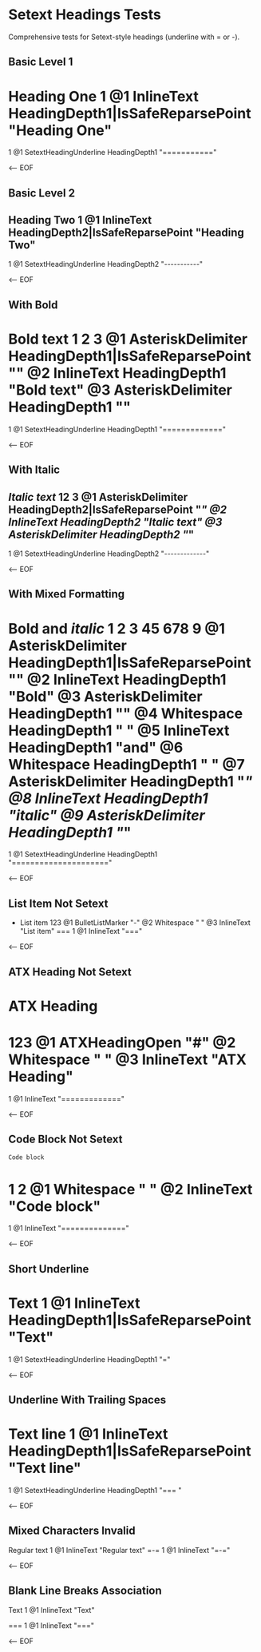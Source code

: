 # Setext Headings Tests

Comprehensive tests for Setext-style headings (underline with = or -).

## Basic Level 1

Heading One
1
@1 InlineText HeadingDepth1|IsSafeReparsePoint "Heading One"
===========
1
@1 SetextHeadingUnderline HeadingDepth1 "==========="

<-- EOF

## Basic Level 2

Heading Two
1
@1 InlineText HeadingDepth2|IsSafeReparsePoint "Heading Two"
-----------
1
@1 SetextHeadingUnderline HeadingDepth2 "-----------"

<-- EOF

## With Bold

**Bold text**
1 2        3
@1 AsteriskDelimiter HeadingDepth1|IsSafeReparsePoint "**"
@2 InlineText HeadingDepth1 "Bold text"
@3 AsteriskDelimiter HeadingDepth1 "**"
=============
1
@1 SetextHeadingUnderline HeadingDepth1 "============="

<-- EOF

## With Italic

*Italic text*
12          3
@1 AsteriskDelimiter HeadingDepth2|IsSafeReparsePoint "*"
@2 InlineText HeadingDepth2 "Italic text"
@3 AsteriskDelimiter HeadingDepth2 "*"
-------------
1
@1 SetextHeadingUnderline HeadingDepth2 "-------------"

<-- EOF

## With Mixed Formatting

**Bold** and *italic*
1 2   3 45  678     9
@1 AsteriskDelimiter HeadingDepth1|IsSafeReparsePoint "**"
@2 InlineText HeadingDepth1 "Bold"
@3 AsteriskDelimiter HeadingDepth1 "**"
@4 Whitespace HeadingDepth1 " "
@5 InlineText HeadingDepth1 "and"
@6 Whitespace HeadingDepth1 " "
@7 AsteriskDelimiter HeadingDepth1 "*"
@8 InlineText HeadingDepth1 "italic"
@9 AsteriskDelimiter HeadingDepth1 "*"
=====================
1
@1 SetextHeadingUnderline HeadingDepth1 "====================="

<-- EOF

## List Item Not Setext

- List item
123
@1 BulletListMarker "-"
@2 Whitespace " "
@3 InlineText "List item"
===
1
@1 InlineText "==="

<-- EOF

## ATX Heading Not Setext

# ATX Heading
123
@1 ATXHeadingOpen "#"
@2 Whitespace " "
@3 InlineText "ATX Heading"
=============
1
@1 InlineText "============="

<-- EOF

## Code Block Not Setext

    Code block
1   2
@1 Whitespace "    "
@2 InlineText "Code block"
==============
1
@1 InlineText "=============="

<-- EOF

## Short Underline

Text
1
@1 InlineText HeadingDepth1|IsSafeReparsePoint "Text"
=
1
@1 SetextHeadingUnderline HeadingDepth1 "="

<-- EOF

## Underline With Trailing Spaces

Text line
1
@1 InlineText HeadingDepth1|IsSafeReparsePoint "Text line"
===    
1
@1 SetextHeadingUnderline HeadingDepth1 "===    "

<-- EOF

## Mixed Characters Invalid

Regular text
1
@1 InlineText "Regular text"
=-=
1
@1 InlineText "=-="

<-- EOF

## Blank Line Breaks Association

Text
1
@1 InlineText "Text"

===
1
@1 InlineText "==="

<-- EOF
